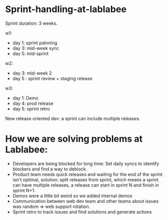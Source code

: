# Sprint-handling-at-lablabee
Sprint duration: 3 weeks.

w1: 
- day 1: sprint palnning
- day 3: mid-week sync
- day 5: mid-sprint

w2:
- day 3: mid-week 2
- day 5 : sprint review + staging release

w3:
- day 1: Demo
- day 4: prod release
- day 5: sprint retro

New release oriented dev: a sprint can include multiple releases.


# How we are solving problems at Lablabee:
- Developers are being blocked for long time: Set daily syncs to identify blockers and find a way to deblock.
- Product team needs quick releases and waiting for the end of the sprint isn't optimal, solution: split releases from sprint, which means a sprint can have multiple releases, a release can start in sprint N and finish in sprint N+1.
- Demos were a little bit weird so we added internal demos
- Communication between web dev team and other teams about issues was random => web support rotation.
- Sprint retro to track issues and find solutions and generate actions

